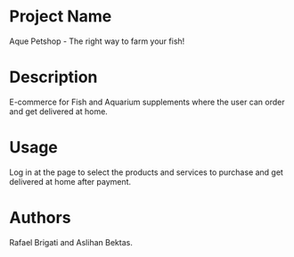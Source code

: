# Project Name
Aque Petshop - The right way to farm your fish!

# Description
E-commerce for Fish and Aquarium supplements where the user can order and get delivered at home.

# Usage
Log in at the page to select the products and services to purchase and get delivered at home after payment.

# Authors
Rafael Brigati and Aslihan Bektas.






